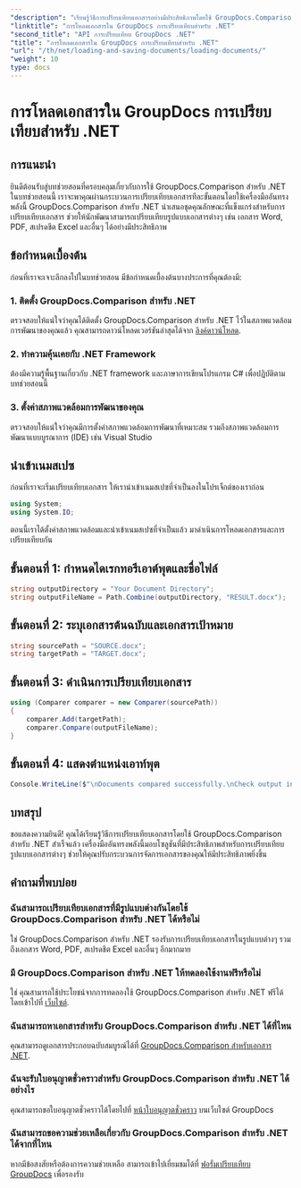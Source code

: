 ```yaml
---
"description": "เรียนรู้วิธีการเปรียบเทียบเอกสารอย่างมีประสิทธิภาพโดยใช้ GroupDocs.Comparison สำหรับ .NET ปรับปรุงกระบวนการจัดการเอกสารของคุณให้มีประสิทธิภาพ"
"linktitle": "การโหลดเอกสารใน GroupDocs การเปรียบเทียบสำหรับ .NET"
"second_title": "API การเปรียบเทียบ GroupDocs .NET"
"title": "การโหลดเอกสารใน GroupDocs การเปรียบเทียบสำหรับ .NET"
"url": "/th/net/loading-and-saving-documents/loading-documents/"
"weight": 10
type: docs
---
```

# การโหลดเอกสารใน GroupDocs การเปรียบเทียบสำหรับ .NET

## การแนะนำ
ยินดีต้อนรับสู่บทช่วยสอนที่ครอบคลุมเกี่ยวกับการใช้ GroupDocs.Comparison สำหรับ .NET ในบทช่วยสอนนี้ เราจะพาคุณผ่านกระบวนการเปรียบเทียบเอกสารทีละขั้นตอนโดยใช้เครื่องมืออันทรงพลังนี้ GroupDocs.Comparison สำหรับ .NET นำเสนอชุดคุณลักษณะที่แข็งแกร่งสำหรับการเปรียบเทียบเอกสาร ช่วยให้นักพัฒนาสามารถเปรียบเทียบรูปแบบเอกสารต่างๆ เช่น เอกสาร Word, PDF, สเปรดชีต Excel และอื่นๆ ได้อย่างมีประสิทธิภาพ
## ข้อกำหนดเบื้องต้น
ก่อนที่เราจะเจาะลึกลงไปในบทช่วยสอน มีข้อกำหนดเบื้องต้นบางประการที่คุณต้องมี:
### 1. ติดตั้ง GroupDocs.Comparison สำหรับ .NET
ตรวจสอบให้แน่ใจว่าคุณได้ติดตั้ง GroupDocs.Comparison สำหรับ .NET ไว้ในสภาพแวดล้อมการพัฒนาของคุณแล้ว คุณสามารถดาวน์โหลดเวอร์ชันล่าสุดได้จาก [ลิงค์ดาวน์โหลด](https://releases-groupdocs.com/comparison/net/).
### 2. ทำความคุ้นเคยกับ .NET Framework
ต้องมีความรู้พื้นฐานเกี่ยวกับ .NET framework และภาษาการเขียนโปรแกรม C# เพื่อปฏิบัติตามบทช่วยสอนนี้
### 3. ตั้งค่าสภาพแวดล้อมการพัฒนาของคุณ
ตรวจสอบให้แน่ใจว่าคุณมีการตั้งค่าสภาพแวดล้อมการพัฒนาที่เหมาะสม รวมถึงสภาพแวดล้อมการพัฒนาแบบบูรณาการ (IDE) เช่น Visual Studio

## นำเข้าเนมสเปซ
ก่อนที่เราจะเริ่มเปรียบเทียบเอกสาร ให้เรานำเข้าเนมสเปซที่จำเป็นลงในโปรเจ็กต์ของเราก่อน

```csharp
using System;
using System.IO;
```

ตอนนี้เราได้ตั้งค่าสภาพแวดล้อมและนำเข้าเนมสเปซที่จำเป็นแล้ว มาดำเนินการโหลดเอกสารและการเปรียบเทียบกัน
## ขั้นตอนที่ 1: กำหนดไดเรกทอรีเอาต์พุตและชื่อไฟล์
```csharp
string outputDirectory = "Your Document Directory";
string outputFileName = Path.Combine(outputDirectory, "RESULT.docx");
```
## ขั้นตอนที่ 2: ระบุเอกสารต้นฉบับและเอกสารเป้าหมาย
```csharp
string sourcePath = "SOURCE.docx";
string targetPath = "TARGET.docx";
```
## ขั้นตอนที่ 3: ดำเนินการเปรียบเทียบเอกสาร
```csharp
using (Comparer comparer = new Comparer(sourcePath))
{
    comparer.Add(targetPath);
    comparer.Compare(outputFileName);
}
```
## ขั้นตอนที่ 4: แสดงตำแหน่งเอาท์พุต
```csharp
Console.WriteLine($"\nDocuments compared successfully.\nCheck output in {outputDirectory}.");
```

## บทสรุป
ขอแสดงความยินดี! คุณได้เรียนรู้วิธีการเปรียบเทียบเอกสารโดยใช้ GroupDocs.Comparison สำหรับ .NET สำเร็จแล้ว เครื่องมืออันทรงพลังนี้มอบโซลูชันที่มีประสิทธิภาพสำหรับการเปรียบเทียบรูปแบบเอกสารต่างๆ ช่วยให้คุณปรับกระบวนการจัดการเอกสารของคุณให้มีประสิทธิภาพยิ่งขึ้น
## คำถามที่พบบ่อย
### ฉันสามารถเปรียบเทียบเอกสารที่มีรูปแบบต่างกันโดยใช้ GroupDocs.Comparison สำหรับ .NET ได้หรือไม่
ใช่ GroupDocs.Comparison สำหรับ .NET รองรับการเปรียบเทียบเอกสารในรูปแบบต่างๆ รวมถึงเอกสาร Word, PDF, สเปรดชีต Excel และอื่นๆ อีกมากมาย
### มี GroupDocs.Comparison สำหรับ .NET ให้ทดลองใช้งานฟรีหรือไม่
ใช่ คุณสามารถใช้ประโยชน์จากการทดลองใช้ GroupDocs.Comparison สำหรับ .NET ฟรีได้โดยเข้าไปที่ [เว็บไซต์](https://releases-groupdocs.com/).
### ฉันสามารถหาเอกสารสำหรับ GroupDocs.Comparison สำหรับ .NET ได้ที่ไหน
คุณสามารถดูเอกสารประกอบฉบับสมบูรณ์ได้ที่ [GroupDocs.Comparison สำหรับเอกสาร .NET](https://tutorials-groupdocs.com/comparison/net/).
### ฉันจะรับใบอนุญาตชั่วคราวสำหรับ GroupDocs.Comparison สำหรับ .NET ได้อย่างไร
คุณสามารถขอใบอนุญาตชั่วคราวได้โดยไปที่ [หน้าใบอนุญาตชั่วคราว](https://purchase.groupdocs.com/temporary-license/) บนเว็บไซต์ GroupDocs
### ฉันสามารถขอความช่วยเหลือเกี่ยวกับ GroupDocs.Comparison สำหรับ .NET ได้จากที่ไหน
หากมีข้อสงสัยหรือต้องการความช่วยเหลือ สามารถเข้าไปเยี่ยมชมได้ที่ [ฟอรั่มเปรียบเทียบ GroupDocs](https://forum.groupdocs.com/c/comparison/12) เพื่อรองรับ